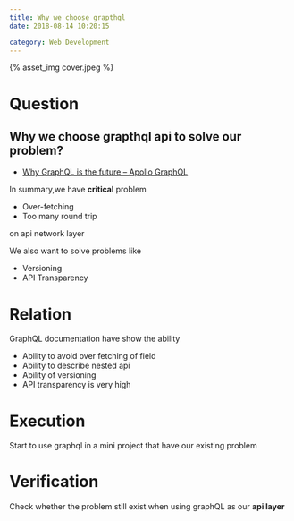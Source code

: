 ```yaml
---
title: Why we choose grapthql
date: 2018-08-14 10:20:15

category: Web Development
---
```


{% asset_img cover.jpeg %}

# Question

## Why we choose **grapthql** api to solve our problem?

- [Why GraphQL is the future – Apollo GraphQL](https://dev-blog.apollodata.com/why-graphql-is-the-future-3bec28193807)

In summary,we have **critical** problem

- Over-fetching
- Too many round trip

on api network layer

We also want to solve problems like

- Versioning
- API Transparency

# Relation

GraphQL documentation have show the ability

- Ability to avoid over fetching of field
- Ability to describe nested api
- Ability of versioning
- API transparency is very high

# Execution

Start to use graphql in a mini project that have our existing problem

# Verification

Check whether the problem still exist when using graphQL as our **api layer**
